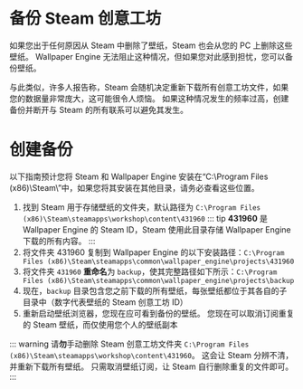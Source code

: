 # 备份 Steam 创意工坊

如果您出于任何原因从 Steam 中删除了壁纸，Steam 也会从您的 PC 上删除这些壁纸。 Wallpaper Engine 无法阻止这种情况，但如果您对此感到担忧，您可以备份壁纸。

与此类似，许多人报告称，Steam 会随机决定重新下载所有创意工坊文件，如果您的数据量非常庞大，这可能很令人烦恼。 如果这种情况发生的频率过高，创建备份并断开与 Steam 的所有联系可以避免其发生。

# 创建备份

以下指南预计您将 Steam 和 Wallpaper Engine 安装在“C:\Program Files (x86)\Steam\”中，如果您将其安装在其他目录，请务必查看这些位置。

1. 找到 Steam 用于存储壁纸的文件夹，默认路径为 `C:\Program Files (x86)\Steam\steamapps\workshop\content\431960` ::: tip **431960** 是 Wallpaper Engine 的 Steam ID，Steam 使用此目录存储 Wallpaper Engine 下载的所有内容。 :::
2. 将文件夹 431960 复制到 Wallpaper Engine 的以下安装路径：`C:\Program Files (x86)\Steam\steamapps\common\wallpaper_engine\projects\431960`
3. 将文件夹 `431960` **重命名**为 `backup`，使其完整路径如下所示：`C:\Program Files (x86)\Steam\steamapps\common\wallpaper_engine\projects\backup`
4. 现在，`backup` 目录包含您之前下载的所有壁纸，每张壁纸都位于其各自的子目录中（数字代表壁纸的 Steam 创意工坊 ID）
5. 重新启动壁纸浏览器，您现在应可看到备份的壁纸。 您现在可以取消订阅重复的 Steam 壁纸，而仅使用您个人的壁纸副本

::: warning 请**勿**手动删除 Steam 创意工坊文件夹 `C:\Program Files (x86)\Steam\steamapps\workshop\content\431960`。 这会让 Steam 分辨不清，并重新下载所有壁纸。 只需取消壁纸订阅，让 Steam 自行删除重复的文件即可。 :::
